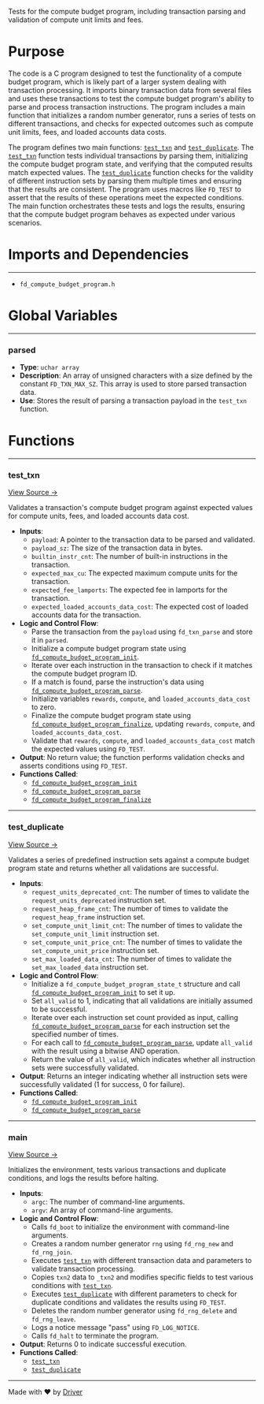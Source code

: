 <!--------------------------------------------------------------------------------->
<!-- IMPORTANT: This file is auto-generated by Driver (https://driver.ai). -------->
<!-- Manual edits may be overwritten on future commits. --------------------------->
<!--------------------------------------------------------------------------------->

Tests for the compute budget program, including transaction parsing and validation of compute unit limits and fees.

# Purpose
The code is a C program designed to test the functionality of a compute budget program, which is likely part of a larger system dealing with transaction processing. It imports binary transaction data from several files and uses these transactions to test the compute budget program's ability to parse and process transaction instructions. The program includes a main function that initializes a random number generator, runs a series of tests on different transactions, and checks for expected outcomes such as compute unit limits, fees, and loaded accounts data costs.

The program defines two main functions: [`test_txn`](<#test_txn>) and [`test_duplicate`](<#test_duplicate>). The [`test_txn`](<#test_txn>) function tests individual transactions by parsing them, initializing the compute budget program state, and verifying that the computed results match expected values. The [`test_duplicate`](<#test_duplicate>) function checks for the validity of different instruction sets by parsing them multiple times and ensuring that the results are consistent. The program uses macros like `FD_TEST` to assert that the results of these operations meet the expected conditions. The main function orchestrates these tests and logs the results, ensuring that the compute budget program behaves as expected under various scenarios.
# Imports and Dependencies

---
- `fd_compute_budget_program.h`


# Global Variables

---
### parsed
- **Type**: `uchar array`
- **Description**: An array of unsigned characters with a size defined by the constant `FD_TXN_MAX_SZ`. This array is used to store parsed transaction data.
- **Use**: Stores the result of parsing a transaction payload in the `test_txn` function.


# Functions

---
### test\_txn<!-- {{#callable:test_txn}} -->
[View Source →](<../../../../../src/disco/pack/test_compute_budget_program.c#L13>)

Validates a transaction's compute budget program against expected values for compute units, fees, and loaded accounts data cost.
- **Inputs**:
    - ``payload``: A pointer to the transaction data to be parsed and validated.
    - ``payload_sz``: The size of the transaction data in bytes.
    - ``builtin_instr_cnt``: The number of built-in instructions in the transaction.
    - ``expected_max_cu``: The expected maximum compute units for the transaction.
    - ``expected_fee_lamports``: The expected fee in lamports for the transaction.
    - ``expected_loaded_accounts_data_cost``: The expected cost of loaded accounts data for the transaction.
- **Logic and Control Flow**:
    - Parse the transaction from the `payload` using `fd_txn_parse` and store it in `parsed`.
    - Initialize a compute budget program state using [`fd_compute_budget_program_init`](<fd_compute_budget_program.h.md#fd_compute_budget_program_init>).
    - Iterate over each instruction in the transaction to check if it matches the compute budget program ID.
    - If a match is found, parse the instruction's data using [`fd_compute_budget_program_parse`](<fd_compute_budget_program.h.md#fd_compute_budget_program_parse>).
    - Initialize variables `rewards`, `compute`, and `loaded_accounts_data_cost` to zero.
    - Finalize the compute budget program state using [`fd_compute_budget_program_finalize`](<fd_compute_budget_program.h.md#fd_compute_budget_program_finalize>), updating `rewards`, `compute`, and `loaded_accounts_data_cost`.
    - Validate that `rewards`, `compute`, and `loaded_accounts_data_cost` match the expected values using `FD_TEST`.
- **Output**: No return value; the function performs validation checks and asserts conditions using `FD_TEST`.
- **Functions Called**:
    - [`fd_compute_budget_program_init`](<fd_compute_budget_program.h.md#fd_compute_budget_program_init>)
    - [`fd_compute_budget_program_parse`](<fd_compute_budget_program.h.md#fd_compute_budget_program_parse>)
    - [`fd_compute_budget_program_finalize`](<fd_compute_budget_program.h.md#fd_compute_budget_program_finalize>)


---
### test\_duplicate<!-- {{#callable:test_duplicate}} -->
[View Source →](<../../../../../src/disco/pack/test_compute_budget_program.c#L39>)

Validates a series of predefined instruction sets against a compute budget program state and returns whether all validations are successful.
- **Inputs**:
    - `request_units_deprecated_cnt`: The number of times to validate the `request_units_deprecated` instruction set.
    - `request_heap_frame_cnt`: The number of times to validate the `request_heap_frame` instruction set.
    - `set_compute_unit_limit_cnt`: The number of times to validate the `set_compute_unit_limit` instruction set.
    - `set_compute_unit_price_cnt`: The number of times to validate the `set_compute_unit_price` instruction set.
    - `set_max_loaded_data_cnt`: The number of times to validate the `set_max_loaded_data` instruction set.
- **Logic and Control Flow**:
    - Initialize a `fd_compute_budget_program_state_t` structure and call [`fd_compute_budget_program_init`](<fd_compute_budget_program.h.md#fd_compute_budget_program_init>) to set it up.
    - Set `all_valid` to 1, indicating that all validations are initially assumed to be successful.
    - Iterate over each instruction set count provided as input, calling [`fd_compute_budget_program_parse`](<fd_compute_budget_program.h.md#fd_compute_budget_program_parse>) for each instruction set the specified number of times.
    - For each call to [`fd_compute_budget_program_parse`](<fd_compute_budget_program.h.md#fd_compute_budget_program_parse>), update `all_valid` with the result using a bitwise AND operation.
    - Return the value of `all_valid`, which indicates whether all instruction sets were successfully validated.
- **Output**: Returns an integer indicating whether all instruction sets were successfully validated (1 for success, 0 for failure).
- **Functions Called**:
    - [`fd_compute_budget_program_init`](<fd_compute_budget_program.h.md#fd_compute_budget_program_init>)
    - [`fd_compute_budget_program_parse`](<fd_compute_budget_program.h.md#fd_compute_budget_program_parse>)


---
### main<!-- {{#callable:main}} -->
[View Source →](<../../../../../src/disco/pack/test_compute_budget_program.c#L67>)

Initializes the environment, tests various transactions and duplicate conditions, and logs the results before halting.
- **Inputs**:
    - `argc`: The number of command-line arguments.
    - `argv`: An array of command-line arguments.
- **Logic and Control Flow**:
    - Calls `fd_boot` to initialize the environment with command-line arguments.
    - Creates a random number generator `rng` using `fd_rng_new` and `fd_rng_join`.
    - Executes [`test_txn`](<#test_txn>) with different transaction data and parameters to validate transaction processing.
    - Copies `txn2` data to `_txn2` and modifies specific fields to test various conditions with [`test_txn`](<#test_txn>).
    - Executes [`test_duplicate`](<#test_duplicate>) with different parameters to check for duplicate conditions and validates the results using `FD_TEST`.
    - Deletes the random number generator using `fd_rng_delete` and `fd_rng_leave`.
    - Logs a notice message "pass" using `FD_LOG_NOTICE`.
    - Calls `fd_halt` to terminate the program.
- **Output**: Returns 0 to indicate successful execution.
- **Functions Called**:
    - [`test_txn`](<#test_txn>)
    - [`test_duplicate`](<#test_duplicate>)



---
Made with ❤️ by [Driver](https://www.driver.ai/)